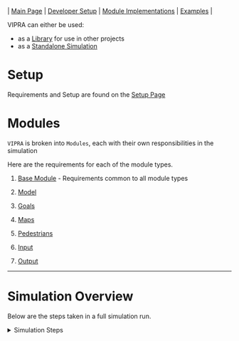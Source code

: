 
| [Main Page](../../docs.md) | [Developer Setup](setup.md) | [Module Implementations](overview.md) | [Examples](examples/list.md) |

VIPRA can either be used:
 - as a [Library](library.md) for use in other projects
 - as a [Standalone Simulation](pages/researchers/usage.md)

# Setup

Requirements and Setup are found on the [Setup Page](setup.md)

# Modules

`VIPRA` is broken into `Modules`, each with their own responsibilities in the simulation

Here are the requirements for each of the module types.

1. [Base Module](./implementation/module.md) - Requirements common to all module types

2. [Model](./implementation/model.md)

3. [Goals](./implementation/goals.md)

4. [Maps](./implementation/map.md)

5. [Pedestrians](./implementation/pedestrians.md)

6. [Input](./implementation/input.md)

7. [Output](./implementation/output.md)

---

# Simulation Overview

Below are the steps taken in a full simulation run.

<details>
<summary>Simulation Steps</summary>

# Simulation Steps

These are the general steps taken when a simulation is run.

#### 1. Module Loading

First a Simulation is constructed, then Modules are loaded using dlopen.

#### 2. Run Sim

The simulation is started using either `operator()` or `run_sim()`.

These both take
1. [`Input Module`](modules/input.md) - Loads Pedestrians
2. [`Map Input Module`](modules/input.md) - Loads Map geometry
3. [`Parameter Module`](module/input.md) - Loads Parameters

as their arguments.

#### 3. Parameters Loaded

The [`Parameter Module`](modules/special_modules.md) calls `load()` on it's [`Parameter Input`](modules/input.md) module.

#### 4. Parameters Registered

Each Module has its [REGISTER_MODULE_PARAMS](modules.md) method called.

This is used to tell the simulation which parameters are required by each module and where to place them.

#### 5. Modules Configured

The loaded parameters are passed in to each module.

#### 6. Modules Initialized

The [`Map`](modules/map.md), [`Goals`](modules/goals.md), [`Model`](modules/model.md), and [`Behavior Model`](behaviors/behavior_model.md) have their `INIT_STEP` methods called.

This allows each module to setup any necessary pre-simulation work.

#### 7. Simulation Run

The following is run until the [`Goals`](modules/goals.md) module simulation goal is met, or until the simulation `max_timestep` is reached.

```
model.timestep();
behaviors.timestep();
pedestrian_set.update();
goals.update();
```

#### 8. Output

Finally, each of the [`Output`](modules/output.md) modules `write` method is called.
</details>

